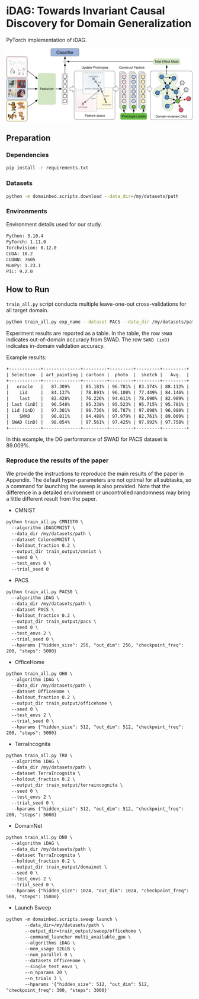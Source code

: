 # iDAG: Towards Invariant Causal Discovery for Domain Generalization

PyTorch implementation of iDAG.

![framwork](images/02-framework.png)

## Preparation

### Dependencies

```sh
pip install -r requirements.txt
```

### Datasets

```sh
python -m domainbed.scripts.download --data_dir=/my/datasets/path
```

### Environments

Environment details used for our study.

```
Python: 3.10.4
PyTorch: 1.11.0
Torchvision: 0.12.0
CUDA: 10.2
CUDNN: 7605
NumPy: 1.23.1
PIL: 9.2.0
```

## How to Run

`train_all.py` script conducts multiple leave-one-out cross-validations for all target domain.

```sh
python train_all.py exp_name --dataset PACS --data_dir /my/datasets/path
```

Experiment results are reported as a table. In the table, the row `SWAD` indicates out-of-domain accuracy from SWAD.
The row `SWAD (inD)` indicates in-domain validation accuracy.

Example results:
```
+------------+--------------+---------+---------+---------+---------+
| Selection  | art_painting | cartoon |  photo  |  sketch |   Avg.  |
+------------+--------------+---------+---------+---------+---------+
|   oracle   |   87.309%    | 85.181% | 96.781% | 83.174% | 88.112% |
|    iid     |   84.137%    | 78.891% | 96.108% | 77.449% | 84.146% |
|    last    |   82.428%    | 76.226% | 94.611% | 78.690% | 82.989% |
| last (inD) |   96.548%    | 95.338% | 95.523% | 95.715% | 95.781% |
| iid (inD)  |   97.301%    | 96.736% | 96.787% | 97.098% | 96.980% |
|    SWAD    |   90.811%    | 84.488% | 97.979% | 82.761% | 89.009% |
| SWAD (inD) |   98.054%    | 97.561% | 97.425% | 97.992% | 97.758% |
+------------+--------------+---------+---------+---------+---------+
```
In this example, the DG performance of SWAD for PACS dataset is 89.009%.


### Reproduce the results of the paper

We provide the instructions to reproduce the main results of the paper in Appendix.
The default hyper-parameters are not optimal for all subtasks, so a command for launching the sweep is also provided.
Note that the difference in a detailed environment or uncontrolled randomness may bring a little different result from the paper.


- CMNIST

```
python train_all.py CMNIST0 \
  --algorithm iDAGCMNIST \
  --data_dir /my/datasets/path \
  --dataset ColoredMNIST \
  --holdout_fraction 0.2 \
  --output_dir train_output/cmnist \
  --seed 0 \
  --test_envs 0 \
  --trial_seed 0
```

- PACS

```
python train_all.py PACS0 \
  --algorithm iDAG \
  --data_dir /my/datasets/path \
  --dataset PACS \
  --holdout_fraction 0.2 \
  --output_dir train_output/pacs \
  --seed 0 \
  --test_envs 2 \
  --trial_seed 0 \
  --hparams {"hidden_size": 256, "out_dim": 256, "checkpoint_freq": 200, "steps": 5000}
```

- OfficeHome

```
python train_all.py OH0 \
  --algorithm iDAG \
  --data_dir /my/datasets/path \
  --dataset OfficeHome \
  --holdout_fraction 0.2 \
  --output_dir train_output/officehome \
  --seed 0 \
  --test_envs 2 \
  --trial_seed 0 \
  --hparams {"hidden_size": 512, "out_dim": 512, "checkpoint_freq": 200, "steps": 5000}
```

- TerraIncognita

```
python train_all.py TR0 \
  --algorithm iDAG \
  --data_dir /my/datasets/path \
  --dataset TerraIncognita \
  --holdout_fraction 0.2 \
  --output_dir train_output/terraincognita \
  --seed 0 \
  --test_envs 2 \
  --trial_seed 0 \
  --hparams {"hidden_size": 512, "out_dim": 512, "checkpoint_freq": 200, "steps": 5000}
```

- DomainNet

```
python train_all.py DN0 \
  --algorithm iDAG \
  --data_dir /my/datasets/path \
  --dataset TerraIncognita \
  --holdout_fraction 0.2 \
  --output_dir train_output/domainet \
  --seed 0 \
  --test_envs 2 \
  --trial_seed 0 \
  --hparams {"hidden_size": 1024, "out_dim": 1024, "checkpoint_freq": 500, "steps": 15000}
```


- Launch Sweep

```
python -m domainbed.scripts.sweep launch \
       --data_dir=/my/datasets/path \
       --output_dir=train_output/sweep/officehome \
       --command_launcher multi_available_gpu \
       --algorithms iDAG \
       --mem_usage 12GiB \
       --num_parallel 8 \
       --datasets OfficeHome \
       --single_test_envs \
       --n_hparams 20 \
       --n_trials 3 \
       --hparams '{"hidden_size": 512, "out_dim": 512, "checkpoint_freq": 300, "steps": 3000}'
```
